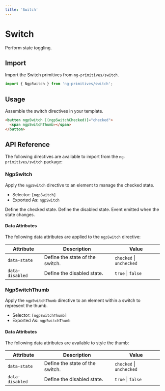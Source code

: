 ```yaml
---
title: 'Switch'
---
```


# Switch

Perform state toggling.

<docs-example name="switch"></docs-example>

## Import

Import the Switch primitives from `ng-primitives/switch`.

```ts
import { NgpSwitch } from 'ng-primitives/switch';
```

## Usage

Assemble the switch directives in your template.

```html
<button ngpSwitch [(ngpSwitchChecked)]="checked">
  <span ngpSwitchThumb></span>
</button>
```

## API Reference

The following directives are available to import from the `ng-primitives/switch` package:

### NgpSwitch

Apply the `ngpSwitch` directive to an element to manage the checked state.

- Selector: `[ngpSwitch]`
- Exported As: `ngpSwitch`

<response-field name="ngpSwitchChecked" type="boolean" default="false">
  Define the checked state.
</response-field>

<response-field name="ngpSwitchDisabled" type="boolean" default="false">
  Define the disabled state.
</response-field>

<response-field name="ngpSwitchCheckedChange" type="boolean">
  Event emitted when the state changes.
</response-field>

#### Data Attributes

The following data attributes are applied to the `ngpSwitch` directive:

| Attribute       | Description                     | Value                    |
| --------------- | ------------------------------- | ------------------------ |
| `data-state`    | Define the state of the switch. | `checked` \| `unchecked` |
| `data-disabled` | Define the disabled state.      | `true` \| `false`        |

### NgpSwitchThumb

Apply the `ngpSwitchThumb` directive to an element within a switch to represent the thumb.

- Selector: `[ngpSwitchThumb]`
- Exported As: `ngpSwitchThumb`

#### Data Attributes

The following data attributes are available to style the thumb:

| Attribute       | Description                     | Value                    |
| --------------- | ------------------------------- | ------------------------ |
| `data-state`    | Define the state of the switch. | `checked` \| `unchecked` |
| `data-disabled` | Define the disabled state.      | `true` \| `false`        |
